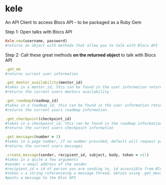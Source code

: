 # kele

An API Client to access Blocs API - to be packaged as a Ruby Gem

Step 1: Open talks with Blocs API

```Ruby
Kele.new(username, password)
#returns an object with methods that allow you to talk with Blocs API
```

Step 2: Call these great methods **on the returned object** to talk with Blocs API

```Ruby
.get_me
#returns current user information
```

```Ruby
.get_mentor_availability(mentor_id)
#takes in a mentor_id, this can be found in the user information returned by the get_me method
#returns the current users mentors availability
```

```Ruby
.get_roadmap(roadmap_id)
#takes in a roadmap_id, this can be found in the user information returned by the get_me method
#returns the current users roadmap information
```

```Ruby
.get_checkpoint(checkpoint_id)
#takes in a checkpoint_id, this can be found in the roadmap information returned by the get_roadmap method
#returns the current users checkpoint information
```

```Ruby
.get_messages(number = 1)
#takes in a page number, if no number provided, default will request page 1
#returns the current users messages
```

```Ruby
.create_message(sender, recipient_id, subject, body, token = nil)
#takes in a quite a few arguments
#sender = email address of the sender
#recipient_id = id of person you are sending to, id accessible from Bloc API
#token = a string referenceing a message thread, obtain using .get_messages method. Leave blank to start new thread
#posts a message to the Bloc API
```
